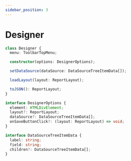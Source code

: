 ```yaml
---
sidebar_position: 3
---
```


# Designer

```ts title="Designer"
class Designer {
  menu: ToolbarTopMenu;

  constructor(options: DesignerOptions);

  setDataSource(dataSource: DataSourceTreeItemData[]);

  loadLayout(layout: ReportLayout);

  toJSON(): ReportLayout;
}
```

```ts title="DesignerOptions"
interface DesignerOptions {
  element: HTMLDivElement;
  layout?: ReportLayout;
  dataSource?: DataSourceTreeItemData[];
  onSaveButtonClick?: (layout: ReportLayout) => void;
}
```

```ts title="DataSourceTreeItemData"
interface DataSourceTreeItemData {
  label: string;
  field: string;
  children?: DataSourceTreeItemData[];
}
```
